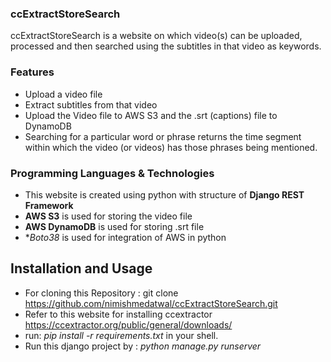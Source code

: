 ### ccExtractStoreSearch
ccExtractStoreSearch is a website on which video(s) can be uploaded, processed and then searched using the subtitles in that video as keywords.


### **Features**
- Upload a video file
- Extract subtitles from that video 
- Upload the Video file to AWS S3 and the .srt (captions) file to DynamoDB
- Searching for a particular word or phrase returns the time segment within which the video (or videos) has those phrases being mentioned.

### Programming Languages & Technologies

- This website is created using python with structure of **Django REST Framework**
- **AWS S3** is used for storing the video file
- **AWS DynamoDB** is used for storing .srt file
- **Boto38* is used for integration of AWS in python

## Installation and Usage
- For cloning this Repository : git clone https://github.com/nimishmedatwal/ccExtractStoreSearch.git
- Refer to this website for installing ccextractor https://ccextractor.org/public/general/downloads/
- run: *pip install -r requirements.txt* in your shell.
- Run this django project by : *python manage.py runserver*
